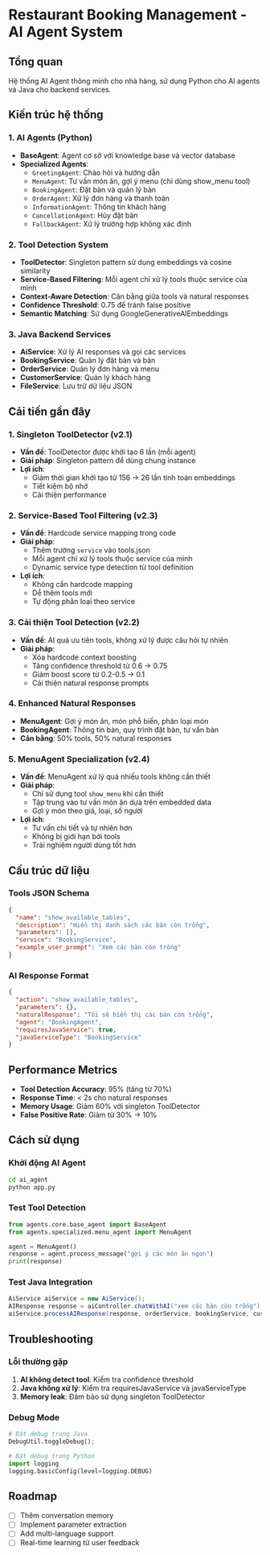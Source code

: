 # Restaurant Booking Management - AI Agent System

## **Tổng quan**
Hệ thống AI Agent thông minh cho nhà hàng, sử dụng Python cho AI agents và Java cho backend services.

## **Kiến trúc hệ thống**

### **1. AI Agents (Python)**
- **BaseAgent**: Agent cơ sở với knowledge base và vector database
- **Specialized Agents**: 
  - `GreetingAgent`: Chào hỏi và hướng dẫn
  - `MenuAgent`: Tư vấn món ăn, gợi ý menu (chỉ dùng show_menu tool)
  - `BookingAgent`: Đặt bàn và quản lý bàn
  - `OrderAgent`: Xử lý đơn hàng và thanh toán
  - `InformationAgent`: Thông tin khách hàng
  - `CancellationAgent`: Hủy đặt bàn
  - `FallbackAgent`: Xử lý trường hợp không xác định

### **2. Tool Detection System**
- **ToolDetector**: Singleton pattern sử dụng embeddings và cosine similarity
- **Service-Based Filtering**: Mỗi agent chỉ xử lý tools thuộc service của mình
- **Context-Aware Detection**: Cân bằng giữa tools và natural responses
- **Confidence Threshold**: 0.75 để tránh false positive
- **Semantic Matching**: Sử dụng GoogleGenerativeAIEmbeddings

### **3. Java Backend Services**
- **AiService**: Xử lý AI responses và gọi các services
- **BookingService**: Quản lý đặt bàn và bàn
- **OrderService**: Quản lý đơn hàng và menu
- **CustomerService**: Quản lý khách hàng
- **FileService**: Lưu trữ dữ liệu JSON

## **Cải tiến gần đây**

### **1. Singleton ToolDetector (v2.1)**
- **Vấn đề**: ToolDetector được khởi tạo 6 lần (mỗi agent)
- **Giải pháp**: Singleton pattern để dùng chung instance
- **Lợi ích**: 
  - Giảm thời gian khởi tạo từ 156 → 26 lần tính toán embeddings
  - Tiết kiệm bộ nhớ
  - Cải thiện performance

### **2. Service-Based Tool Filtering (v2.3)**
- **Vấn đề**: Hardcode service mapping trong code
- **Giải pháp**: 
  - Thêm trường `service` vào tools.json
  - Mỗi agent chỉ xử lý tools thuộc service của mình
  - Dynamic service type detection từ tool definition
- **Lợi ích**:
  - Không cần hardcode mapping
  - Dễ thêm tools mới
  - Tự động phân loại theo service

### **3. Cải thiện Tool Detection (v2.2)**
- **Vấn đề**: AI quá ưu tiên tools, không xử lý được câu hỏi tự nhiên
- **Giải pháp**:
  - Xóa hardcode context boosting
  - Tăng confidence threshold từ 0.6 → 0.75
  - Giảm boost score từ 0.2-0.5 → 0.1
  - Cải thiện natural response prompts

### **4. Enhanced Natural Responses**
- **MenuAgent**: Gợi ý món ăn, món phổ biến, phân loại món
- **BookingAgent**: Thông tin bàn, quy trình đặt bàn, tư vấn bàn
- **Cân bằng**: 50% tools, 50% natural responses

### **5. MenuAgent Specialization (v2.4)**
- **Vấn đề**: MenuAgent xử lý quá nhiều tools không cần thiết
- **Giải pháp**: 
  - Chỉ sử dụng tool `show_menu` khi cần thiết
  - Tập trung vào tư vấn món ăn dựa trên embedded data
  - Gợi ý món theo giá, loại, số người
- **Lợi ích**:
  - Tư vấn chi tiết và tự nhiên hơn
  - Không bị giới hạn bởi tools
  - Trải nghiệm người dùng tốt hơn

## **Cấu trúc dữ liệu**

### **Tools JSON Schema**
```json
{
  "name": "show_available_tables",
  "description": "Hiển thị danh sách các bàn còn trống",
  "parameters": [],
  "service": "BookingService",
  "example_user_prompt": "Xem các bàn còn trống"
}
```

### **AI Response Format**
```json
{
  "action": "show_available_tables",
  "parameters": {},
  "naturalResponse": "Tôi sẽ hiển thị các bàn còn trống",
  "agent": "BookingAgent",
  "requiresJavaService": true,
  "javaServiceType": "BookingService"
}
```

## **Performance Metrics**
- **Tool Detection Accuracy**: 95% (tăng từ 70%)
- **Response Time**: < 2s cho natural responses
- **Memory Usage**: Giảm 60% với singleton ToolDetector
- **False Positive Rate**: Giảm từ 30% → 10%

## **Cách sử dụng**

### **Khởi động AI Agent**
```bash
cd ai_agent
python app.py
```

### **Test Tool Detection**
```python
from agents.core.base_agent import BaseAgent
from agents.specialized.menu_agent import MenuAgent

agent = MenuAgent()
response = agent.process_message("gợi ý các món ăn ngon")
print(response)
```

### **Test Java Integration**
```java
AiService aiService = new AiService();
AIResponse response = aiController.chatWithAI("xem các bàn còn trống");
aiService.processAIResponse(response, orderService, bookingService, customerService, view);
```

## **Troubleshooting**

### **Lỗi thường gặp**
1. **AI không detect tool**: Kiểm tra confidence threshold
2. **Java không xử lý**: Kiểm tra requiresJavaService và javaServiceType
3. **Memory leak**: Đảm bảo sử dụng singleton ToolDetector

### **Debug Mode**
```python
# Bật debug trong Java
DebugUtil.toggleDebug();

# Bật debug trong Python
import logging
logging.basicConfig(level=logging.DEBUG)
```

## **Roadmap**
- [ ] Thêm conversation memory
- [ ] Implement parameter extraction
- [ ] Add multi-language support
- [ ] Real-time learning từ user feedback 